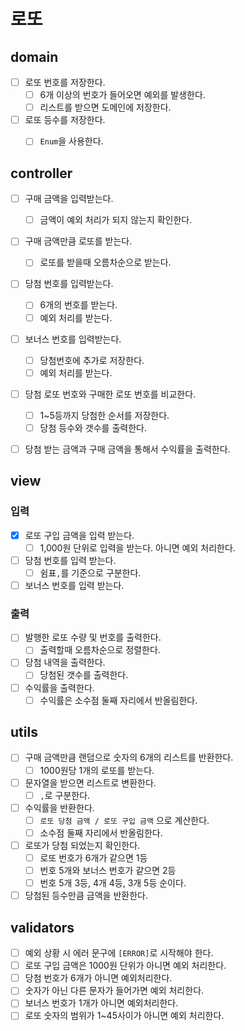 # 로또

## domain

- [ ] 로또 번호를 저장한다.
  - [ ] 6개 이상의 번호가 들어오면 예외를 발생한다.
  - [ ] 리스트를 받으면 도메인에 저장한다.
- [ ] 로또 등수를 저장한다.
  - [ ] `Enum`을 사용한다.


## controller

- [ ] 구매 금액을 입력받는다.
  - [ ] 금액이 예외 처리가 되지 않는지 확인한다.
- [ ] 구매 금액만큼 로또를 받는다.
  - [ ] 로또를 받을때 오름차순으로 받는다.
- [ ] 당첨 번호를 입력받는다.
  - [ ] 6개의 번호를 받는다.
  - [ ] 예외 처리를 받는다.
- [ ] 보너스 번호를 입력받는다.
  - [ ] 당첨번호에 추가로 저장한다.
  - [ ] 예외 처리를 받는다.
- [ ] 당첨 로또 번호와 구매한 로또 번호를 비교한다.
  - [ ] 1~5등까지 당첨한 순서를 저장한다.
  - [ ] 당첨 등수와 갯수를 출력한다.
- [ ] 당첨 받는 금액과 구매 금액을 통해서 수익률을 출력한다.


## view

### 입력

- [x] 로또 구입 금액을 입력 받는다.
  - [ ] 1,000원 단위로 입력을 받는다. 아니면 예외 처리한다.
- [ ] 당첨 번호를 입력 받는다.
  - [ ] 쉼표`,`를 기준으로 구분한다.
- [ ] 보너스 번호를 입력 받는다. 

### 출력

- [ ] 발행한 로또 수량 및 번호를 출력한다.
  - [ ] 출력할때 오름차순으로 정렬한다.
- [ ] 당첨 내역을 출력한다.
  - [ ] 당첨된 갯수를 출력한다.
- [ ] 수익률을 출력한다.
  - [ ] 수익률은 소수점 둘째 자리에서 반올림한다.

## utils

- [ ] 구매 금액만큼 랜덤으로 숫자의 6개의 리스트를 반환한다.
  - [ ] 1000원당 1개의 로또를 받는다.
- [ ] 문자열을 받으면 리스트로 변환한다.
  - [ ] `,`로 구분한다.
- [ ] 수익률을 반환한다.
  - [ ] `로또 당첨 금액 / 로또 구입 금액` 으로 계산한다.
  - [ ] 소수점 둘째 자리에서 반올림한다.
- [ ] 로또가 당첨 되었는지 확인한다.
  - [ ] 로또 번호가 6개가 같으면 1등
  - [ ] 번호 5개와 보너스 번호가 같으면 2등
  - [ ] 번호 5개 3등, 4개 4등, 3개 5등 순이다.
- [ ] 당첨된 등수만큼 금액을 반환한다.

## validators

- [ ] 예외 상황 시 에러 문구에 `[ERROR]`로 시작해야 한다.
- [ ] 로또 구입 금액은 1000원 단위가 아니면 예외 처리한다.
- [ ] 당첨 번호가 6개가 아니면 예외처리한다.
- [ ] 숫자가 아닌 다른 문자가 들어가면 예외 처리한다.
- [ ] 보너스 번호가 1개가 아니면 예외처리한다.
- [ ] 로또 숫자의 범위가 1~45사이가 아니면 예외 처리한다.